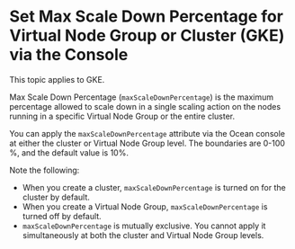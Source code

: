 
<meta name=“robots” content=“noindex”>

# Set Max Scale Down Percentage for Virtual Node Group or Cluster (GKE) via the Console

This topic applies to GKE.

Max Scale Down Percentage (`maxScaleDownPercentage`) is the maximum percentage allowed to scale down in a single scaling action on the nodes running in a specific Virtual Node Group or the entire cluster.

You can apply the `maxScaleDownPercentage` attribute via the Ocean console at either the cluster or Virtual Node Group level. The boundaries are 0-100 %, and the default value is 10%. 

Note the following:

* When you create a cluster, `maxScaleDownPercentage` is turned on for the cluster by default. 
* When you create a Virtual Node Group, `maxScaleDownPercentage` is turned off by default.
* `maxScaleDownPercentage` is mutually exclusive. You cannot apply it simultaneously at both the cluster and Virtual Node Group levels.

